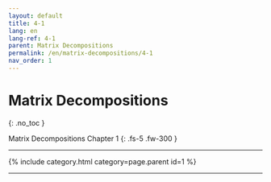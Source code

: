 ```yaml
---
layout: default
title: 4-1
lang: en
lang-ref: 4-1
parent: Matrix Decompositions
permalink: /en/matrix-decompositions/4-1
nav_order: 1
---
```


# Matrix Decompositions
{: .no_toc }


Matrix Decompositions Chapter 1
{: .fs-5 .fw-300 }

---

{% include category.html category=page.parent id=1 %}

---

